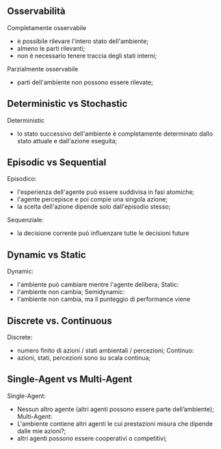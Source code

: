 ## Osservabilità
Completamente osservabile
- è possibile rilevare l'intero stato dell'ambiente;
- almeno le parti rilevanti;
- non è necessario tenere traccia degli stati interni;

Parzialmente osservabile
- parti dell'ambiente non possono essere rilevate;

## Deterministic vs Stochastic
Deterministic
- lo stato successivo dell'ambiente è completamente determinato dallo stato attuale e dall'azione eseguita;

## Episodic vs Sequential
Episodico:
- l'esperienza dell'agente può essere suddivisa in fasi atomiche;
- l'agente percepisce e poi compie una singola azione;
- la scelta dell'azione dipende solo dall'episodio stesso;

Sequenziale:
- la decisione corrente può influenzare tutte le decisioni future

## Dynamic vs Static
Dynamic:
- l'ambiente può cambiare mentre l'agente delibera;
Static:
- l'ambiente non cambia;
Semidynamic:
- l'ambiente non cambia, ma il punteggio di performance viene

## Discrete vs. Continuous
Discrete:
- numero finito di azioni / stati ambientali / percezioni;
Continuo:
- azioni, stati, percezioni sono su scala continua;

## Single-Agent vs Multi-Agent
Single-Agent:
- Nessun altro agente (altri agenti possono essere parte dell’ambiente);
Multi-Agent:
- L'ambiente contiene altri agenti le cui prestazioni misura che dipende dalle mie azioni?;
- altri agenti possono essere cooperativi o competitivi;
